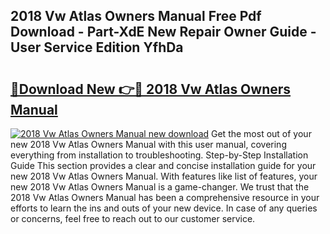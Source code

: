## 2018 Vw Atlas Owners Manual Free Pdf Download - Part-XdE New Repair Owner Guide - User Service Edition YfhDa

# <h2><a href="http://bc13474.oget.top/?id=2018+Vw+Atlas+Owners+Manual">🔗Download New 👉🔴 2018 Vw Atlas Owners Manual</a></h2>

[![2018 Vw Atlas Owners Manual new download](https://i.imgur.com/5g1atiW.png)](http://bc13474.oget.top/?id=2018+Vw+Atlas+Owners+Manual)
Get the most out of your new 2018 Vw Atlas Owners Manual with this user manual, covering everything from installation to troubleshooting. Step-by-Step Installation Guide This section provides a clear and concise installation guide for your new 2018 Vw Atlas Owners Manual. With features like list of features, your new 2018 Vw Atlas Owners Manual is a game-changer. We trust that the 2018 Vw Atlas Owners Manual has been a comprehensive resource in your efforts to learn the ins and outs of your new device. In case of any queries or concerns, feel free to reach out to our customer service.
